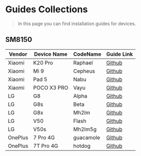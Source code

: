 # Guides Collections
> In this page you can find installation guides for devices.

## SM8150
| Vendor  | Device Name | CodeName  | Guide Link                                                                |
|---------|-------------|-----------|---------------------------------------------------------------------------|
| Xiaomi  | K20 Pro     | Raphael   | [Github](https://github.com/new-WoA-Raphael/woa-raphael)                         |
| Xiaomi  | Mi 9        | Cepheus   | [Github](https://github.com/fbernkastel228/Port-Windows-XiaoMI-9)       |
| Xiaomi  | Pad 5       | Nabu      | [Github](https://github.com/erdilS/Port-Windows-11-Xiaomi-Pad-5)          |
| Xiaomi  | POCO X3 PRO | Vayu      | [Github](https://github.com/WaLoVayu/POCOX3Pro-Windows-Guides) |
| LG      | G8          | Alpha     | [Github](https://github.com/n00b69/woa-alphaplus)                         |
| LG      | G8s         | Beta      | [Github](https://github.com/n00b69/woa-betalm)                            |
| LG      | G8x         | Mh2lm     | [Github](https://github.com/n00b69/woa-mh2lm)                             |
| LG      | V50         | Flash     | [Github](https://github.com/n00b69/woa-flashlmdd)                         |
| LG      | V50s        | Mh2lm5g   | [Github](https://github.com/n00b69/woa-mh2lm5g)                           |
| OnePlus | 7 Pro 4G    | guacamole | [Github](https://github.com/n00b69/woa-op7)
| OnePlus | 7T Pro 4G    | hotdog | [Github](https://github.com/n00b69/woa-op7)

